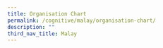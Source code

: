 ```yaml
---
title: Organisation Chart
permalink: /cognitive/malay/organisation-chart/
description: ""
third_nav_title: Malay
---
```


